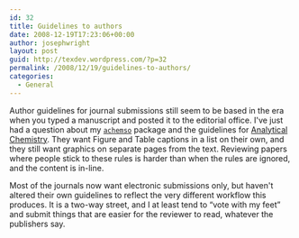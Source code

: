 ```yaml
---
id: 32
title: Guidelines to authors
date: 2008-12-19T17:23:06+00:00
author: josephwright
layout: post
guid: http://texdev.wordpress.com/?p=32
permalink: /2008/12/19/guidelines-to-authors/
categories:
  - General
---
```

Author guidelines for journal submissions still seem to be based in the era when you typed a manuscript and posted it to the editorial office.  I've just had a question about my [`achemso`](https://ctan.org/pkg/achemso) package and the guidelines for [Analytical Chemistry](http://pubs.acs.org/journal/ancham). They want Figure and Table captions in a list on their own, and they still want graphics on separate pages from the text. Reviewing papers where people stick to these rules is harder than when the rules are ignored, and the content is in-line.

Most of the journals now want electronic submissions only, but haven't altered their own guidelines to reflect the very different workflow this produces. It is a two-way street, and I at least tend to “vote with my feet” and submit things that are easier for the reviewer to read, whatever the publishers say.
